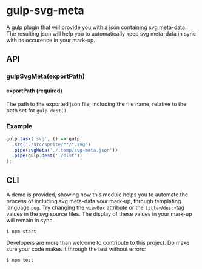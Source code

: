 # gulp-svg-meta
A gulp plugin that will provide you with a json containing svg meta-data.
The resulting json will help you to automatically keep svg meta-data in sync with its occurence in your mark-up.

## API
### gulpSvgMeta(exportPath)
#### exportPath (required)
The path to the exported json file, including the file name, relative to the path set for `gulp.dest()`.
### Example
```js
gulp.task('svg', () => gulp
  .src('./src/sprite/**/*.svg')
  .pipe(svgMeta('./.temp/svg-meta.json'))
  .pipe(gulp.dest('./dist'))
);
```

## CLI
A demo is provided, showing how this module helps you to automate the process of including svg meta-data your mark-up,
through templating language `pug`. Try changing the `viewBox` attribute or the `title`-/`desc`-tag values in the svg
source files. The display of these values in your mark-up will remain in sync.
```
$ npm start
```
Developers are more than welcome to contribute to this project.
Do make sure your code makes it through the test without errors:
```
$ npm test
```
